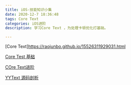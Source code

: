 ```yaml
---
title: iOS-技能知识小集
date: 2020-12-7 18:36:48
tags: Core Text
categories: iOS进阶
description: 学习Core Text ，为处理卡顿优化打基础。

---
```








[Core Text]https://raojunbo.github.io/15526311929031.html

[Core Test 基础](https://blog.devtang.com/2015/06/26/using-coretext-1/)

[COre Text进阶](https://blog.devtang.com/2015/06/26/using-coretext-2/)

[YYText 源码剖析](https://cloud.tencent.com/developer/article/1403845)

